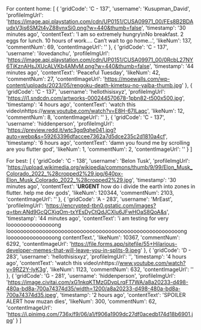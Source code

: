 For content home:
[
    {
      'gridCode': 'C - 137',
      'username': 'Kusupman_David',
      'profileImgUrl':
          'https://image.api.playstation.com/cdn/UP0151/CUSA09971_00/FEs8B2BDAudxV3js6SM2t4vZ88vnxSi0.png?w=440&thumb=false',
      'timestamp': '30 minutes ago',
      'contentText':
          'I am so extremely hungry\nNo breakfast. 2 eggs for lunch. 10 hours of work.... Can’t wait to go home...',
      'likeNum': 137,
      'commentNum': 69,
      'contentImageUrl': ''
    },
    {
      'gridCode': 'C - 137',
      'username': 'ilovedanchu',
      'profileImgUrl':
          'https://image.api.playstation.com/cdn/UP0151/CUSA09971_00/0RcbL27NY6TiKznAHsJXUcALVKb4AMyM.png?w=440&thumb=false',
      'timestamp': '44 minutes ago',
      'contentText': 'Peaceful Tuesday',
      'likeNum': 42,
      'commentNum': 27,
      'contentImageUrl':
          'https://moewalls.com/wp-content/uploads/2023/05/rengoku-death-kimetsu-no-yaiba-thumb.jpg'
    },
    {
      'gridCode': 'C - 137',
      'username': 'hellothisisxyz',
      'profileImgUrl':
          'https://i1.sndcdn.com/artworks-000244570678-1pbn82-t500x500.jpg',
      'timestamp': '4 hours ago',
      'contentText':
          'watch this video\nhttps://www.youtube.com/watch?v=E8H-67ILaqc',
      'likeNum': 12,
      'commentNum': 8,
      'contentImageUrl': ''
    },
    {
      'gridCode': 'C - 137',
      'username': 'hiddenperson',
      'profileImgUrl':
          'https://preview.redd.it/wtc3gq9qhe041.jpg?auto=webp&s=59263396dfaccee7362a7d5dce235c2d1810a4cf',
      'timestamp': '6 hours ago',
      'contentText': 'damn you found me by scrolling are you flutter god',
      'likeNum': 1,
      'commentNum': 2,
      'contentImageUrl': ''
    }
  ]

For best:
[
    {
      'gridCode': 'C - 138',
      'username': 'Belon Tusk',
      'profileImgUrl':
          'https://upload.wikimedia.org/wikipedia/commons/thumb/9/99/Elon_Musk_Colorado_2022_%28cropped2%29.jpg/640px-Elon_Musk_Colorado_2022_%28cropped2%29.jpg',
      'timestamp': '30 minutes ago',
      'contentText':
          '**URGENT** how do i divide the earth into zones in flutter. help me dev gods',
      'likeNum': 120344,
      'commentNum': 2103,
      'contentImageUrl': ''
    },
    {
      'gridCode': 'A - 283',
      'username': 'MrEast',
      'profileImgUrl':
          'https://encrypted-tbn0.gstatic.com/images?q=tbn:ANd9GcQCXjqOm-txYEsDyCtQdJCXlu6JFwHOaS8QoA&s',
      'timestamp': '44 minutes ago',
      'contentText':
          'i am testing for very looooooooooooooong looooooooooooooooooooooooooooooooooooooooooooooooooooooong looooooooooooooong contentText.',
      'likeNum': 10367,
      'commentNum': 6292,
      'contentImageUrl':
          'https://file.forms.app/sitefile/55+Hilarious-developer-memes-that-will-leave-you-in-splits-9.jpeg'
    },
    {
      'gridCode': 'D - 283',
      'username': 'hellothisisxyz',
      'profileImgUrl': '',
      'timestamp': '4 hours ago',
      'contentText':
          'watch this video\nhttps://www.youtube.com/watch?v=9RZ2Y-IyK3g',
      'likeNum': 1123,
      'commentNum': 632,
      'contentImageUrl': ''
    },
    {
      'gridCode': 'G - 281',
      'username': 'hiddenperson',
      'profileImgUrl':
          'https://image.civitai.com/xG1nkqKTMzGDvpLrqFT7WA/a8a20233-d498-480a-bd8a-700a74374d35/width=1200/a8a20233-d498-480a-bd8a-700a74374d35.jpeg',
      'timestamp': '2 hours ago',
      'contentText': 'SPOILER ALERT how muzan dies',
      'likeNum': 300,
      'commentNum': 62,
      'contentImageUrl':
          'https://i.pinimg.com/736x/f9/06/a1/f906a1909dc27df0acedb174d18b6901.jpg'
    }
  ]
